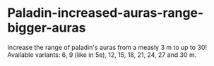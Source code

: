 # Paladin-increased-auras-range-bigger-auras
Increase the range of paladin's auras from a measly 3 m to up to 30! Available variants: 6, 9 (like in 5e), 12, 15, 18, 21, 24, 27 and 30 m.
